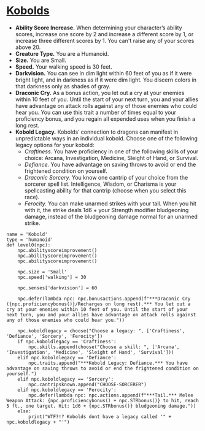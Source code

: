 # [Kobolds](../Creatures/Kobolds.md)

* **Ability Score Increase.** When determining your character’s ability scores, increase one score by 2 and increase a different score by 1, or increase three different scores by 1. You can't raise any of your scores above 20.
* **Creature Type.** You are a Humanoid.
* **Size.** You are Small.
* **Speed.** Your walking speed is 30 feet.
* **Darkvision.** You can see in dim light within 60 feet of you as if it were bright light, and in darkness as if it were dim light. You discern colors in that darkness only as shades of gray.
* **Draconic Cry.** As a bonus action, you let out a cry at your enemies within 10 feet of you. Until the start of your next turn, you and your allies have advantage on attack rolls against any of those enemies who could hear you. You can use this trait a number of times equal to your proficiency bonus, and you regain all expended uses when you finish a long rest.
* **Kobold Legacy.** Kobolds’ connection to dragons can manifest in unpredictable ways in an individual kobold. Choose one of the following legacy options for your kobold:
    * *Craftiness.* You have proficiency in one of the following skills of your choice: Arcana, Investigation, Medicine, Sleight of Hand, or Survival.
    * *Defiance.* You have advantage on saving throws to avoid or end the frightened condition on yourself.
    * *Draconic Sorcery.* You know one cantrip of your choice from the sorcerer spell list. Intelligence, Wisdom, or Charisma is your spellcasting ability for that cantrip (choose when you select this race).
    * *Ferocity.* You can make unarmed strikes with your tail. When you hit with it, the strike deals 1d6 + your Strength modifier bludgeoning damage, instead of the bludgeoning damage normal for an unarmed strike.

```
name = 'Kobold'
type = 'humanoid'
def level0(npc):
    npc.abilityscoreimprovement()
    npc.abilityscoreimprovement()
    npc.abilityscoreimprovement()

    npc.size = 'Small'
    npc.speed['walking'] = 30

    npc.senses['darkvision'] = 60

    npc.defer(lambda npc: npc.bonusactions.append(f"***Draconic Cry ({npc.proficiencybonus()}/Recharges on long rest).*** You let out a cry at your enemies within 10 feet of you. Until the start of your next turn, you and your allies have advantage on attack rolls against any of those enemies who could hear you."))

    npc.koboldlegacy = choose("Choose a legacy: ", ['Craftiness', 'Defiance', 'Sorcery', 'Ferocity'])
    if npc.koboldlegacy == 'Craftiness':
        npc.skills.append(choose("Choose a skill: ", ['Arcana', 'Investigation', 'Medicine', 'Sleight of Hand', 'Survival']))
    elif npc.koboldlegacy == 'Defiance':
        npc.traits.append("***Kobold Legacy: Defiance.*** You have advantage on saving throws to avoid or end the frightened condition on yourself.")
    elif npc.koboldlegacy == 'Sorcery':
        npc.cantripsknown.append("CHOOSE-SORCERER")
    elif npc.koboldlegacy == 'Ferocity':
        npc.defer(lambda npc: npc.actions.append(f"***Tail.*** Melee Weapon Attack: {npc.proficiencybonus() + npc.STRbonus()} to hit, reach 5 ft., one target. Hit: 1d6 + {npc.STRbonus()} bludgeoning damage."))
    else:
        print("WTF?!? Kobolds dont have a legacy called '" + npc.koboldlegacy + "'")
```
